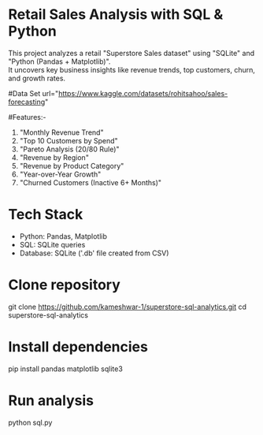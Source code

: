 # Retail Sales Analysis with SQL & Python

This project analyzes a retail "Superstore Sales dataset" using "SQLite" and "Python (Pandas + Matplotlib)".  
It uncovers key business insights like revenue trends, top customers, churn, and growth rates.  

#Data Set
url="https://www.kaggle.com/datasets/rohitsahoo/sales-forecasting"

#Features:-
1. "Monthly Revenue Trend"  
2. "Top 10 Customers by Spend" 
3. "Pareto Analysis (20/80 Rule)" 
4. "Revenue by Region" 
5. "Revenue by Product Category" 
6. "Year-over-Year Growth" 
7. "Churned Customers (Inactive 6+ Months)"


# Tech Stack
- Python: Pandas, Matplotlib  
- SQL: SQLite queries  
- Database: SQLite ('.db' file created from CSV)  


# Clone repository
git clone https://github.com/kameshwar-1/superstore-sql-analytics.git
cd superstore-sql-analytics

# Install dependencies
pip install pandas matplotlib sqlite3

# Run analysis
python sql.py


